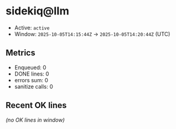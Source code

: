 # sidekiq@llm

- Active: `active`
- Window: `2025-10-05T14:15:44Z` → `2025-10-05T14:20:44Z` (UTC)

## Metrics
- Enqueued: 0
- DONE lines: 0
- errors sum: 0
- sanitize calls: 0

## Recent OK lines
_(no OK lines in window)_

